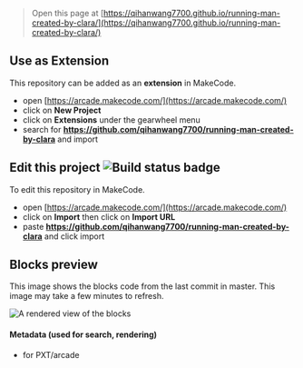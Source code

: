  


> Open this page at [https://qihanwang7700.github.io/running-man-created-by-clara/](https://qihanwang7700.github.io/running-man-created-by-clara/)

## Use as Extension

This repository can be added as an **extension** in MakeCode.

* open [https://arcade.makecode.com/](https://arcade.makecode.com/)
* click on **New Project**
* click on **Extensions** under the gearwheel menu
* search for **https://github.com/qihanwang7700/running-man-created-by-clara** and import

## Edit this project ![Build status badge](https://github.com/qihanwang7700/running-man-created-by-clara/workflows/MakeCode/badge.svg)

To edit this repository in MakeCode.

* open [https://arcade.makecode.com/](https://arcade.makecode.com/)
* click on **Import** then click on **Import URL**
* paste **https://github.com/qihanwang7700/running-man-created-by-clara** and click import

## Blocks preview

This image shows the blocks code from the last commit in master.
This image may take a few minutes to refresh.

![A rendered view of the blocks](https://github.com/qihanwang7700/running-man-created-by-clara/raw/master/.github/makecode/blocks.png)

#### Metadata (used for search, rendering)

* for PXT/arcade
<script src="https://makecode.com/gh-pages-embed.js"></script><script>makeCodeRender("{{ site.makecode.home_url }}", "{{ site.github.owner_name }}/{{ site.github.repository_name }}");</script>
